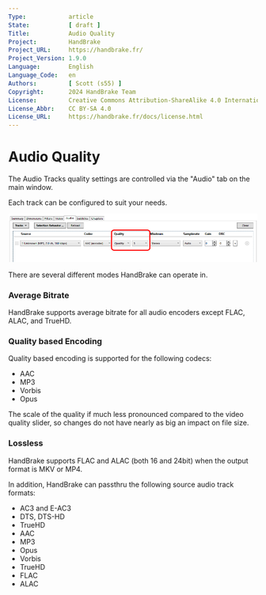 ```yaml
---
Type:            article
State:           [ draft ]
Title:           Audio Quality
Project:         HandBrake
Project_URL:     https://handbrake.fr/
Project_Version: 1.9.0
Language:        English
Language_Code:   en
Authors:         [ Scott (s55) ]
Copyright:       2024 HandBrake Team
License:         Creative Commons Attribution-ShareAlike 4.0 International
License_Abbr:    CC BY-SA 4.0
License_URL:     https://handbrake.fr/docs/license.html
---
```


Audio Quality
=============================

The Audio Tracks quality settings are controlled via the "Audio" tab on the main window.

Each track can be configured to suit your needs.

<!-- .system-windows -->

![HandBrake's Audio Track Settings](../../images/windows/audio-quality-1.8.0.png "HandBrake's Audio Track Settings")

<!-- /.system-windows -->

There are several different modes HandBrake can operate in.

### Average Bitrate

HandBrake supports average bitrate for all audio encoders except FLAC, ALAC, and TrueHD.

### Quality based Encoding

Quality based encoding is supported for the following codecs:

- AAC
- MP3
- Vorbis
- Opus

The scale of the quality if much less pronounced compared to the video quality slider, so changes do not have nearly as big an impact on file size. 

### Lossless

HandBrake supports FLAC and ALAC (both 16 and 24bit) when the output format is MKV or MP4.

In addition, HandBrake can passthru the following source audio track formats:

- AC3 and E-AC3
- DTS, DTS-HD
- TrueHD
- AAC
- MP3
- Opus
- Vorbis
- TrueHD
- FLAC
- ALAC

